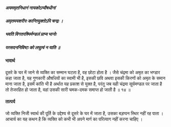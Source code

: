 ##### अयममृतनिधानं नायकोऽप्यौषधीनां
##### अमृतमयशरीरः कान्तियुक्तोऽपि चन्द्रः ।
##### भवति विगतरश्मिर्मण्डलं प्राप्य भानोः
##### परसदननिविष्टः को लघुत्वं न याति ॥

#### भावार्थ

दूसरे के घर में जाने से व्यक्ति का सम्मान घटता है, वह छोटा होता है । जैसे चंद्रमा को अमृत का भण्डार कहा जाता है, यह गुणकारी औषधियों का स्वामी भी है, इसकी छवि अथवा इसकी किरणों को अमृत के समान माना जाता है, इसमें कांति भी है अर्थात यह प्रकाश से युक्त है, परंतु जब यही चंद्रमा सूर्यमण्डल पर जाता है तो तेजरहित हो जाता है, वहां उसकी सारी चमक-दमक समाप्त हो जाती है ॥ १४ ॥

#### तात्पर्य

जो व्यक्ति निजी स्वार्थ की पूर्ति के उद्देश्य से दूसरे के घर में जाता है, उसका बड़प्पन स्थिर नहीं रह पाता । आचार्य का यह कथन है कि व्यक्ति को कभी भी अपने मार्ग का परित्याग नहीं करना चाहिए ।